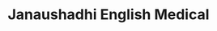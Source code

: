 ---
title: "Janaushadhi English Medical"
url: /puthur-thrissur/janaushadhi-english-medical/
shop: medical supply
---
